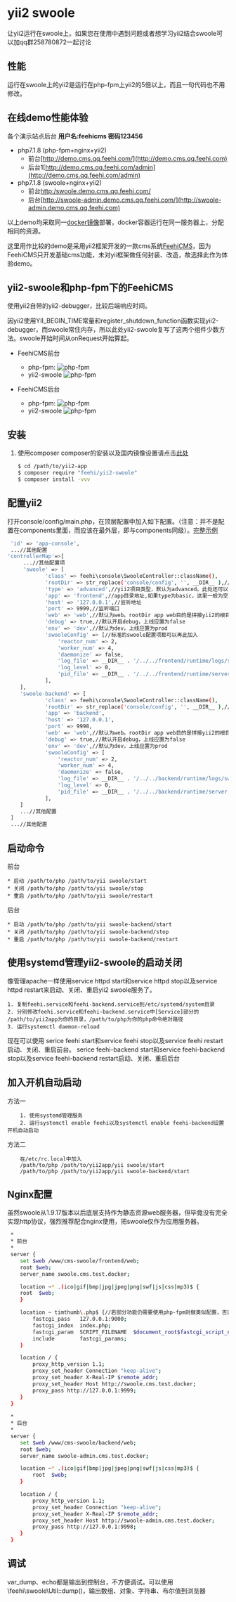 yii2 swoole
===============================

让yii2运行在swoole上。如果您在使用中遇到问题或者想学习yii2结合swoole可以加qq群258780872一起讨论


性能
----------------
运行在swoole上的yii2是运行在php-fpm上yii2的5倍以上，而且一句代码也不用修改。
 
 
在线demo性能体验
----------------
各个演示站点后台   **用户名:feehicms 密码123456**
  * php7.1.8 (php-fpm+nginx+yii2)
    * 前台[http://demo.cms.qq.feehi.com/](http://demo.cms.qq.feehi.com)
    * 后台1[http://demo.cms.qq.feehi.com/admin](http://demo.cms.qq.feehi.com/admin)
  * php7.1.8 (swoole+nginx+yii2)
    * 前台[http:/swoole.demo.cms.qq.feehi.com/](http://swoole.demo.cms.qq.feehi.com)
    * 后台[http://swoole-admin.demo.cms.qq.feehi.com/](http://swoole-admin.demo.cms.qq.feehi.com)

以上demo均采取同一[docker镜像](https://www.github.com/liufee/docker)部署，docker容器运行在同一服务器上，分配相同的资源。

这里用作比较的demo是采用yii2框架开发的一款cms系统[FeehiCMS](http://www.github.com/liufee/cms)，因为FeehiCMS只开发基础cms功能，未对yii框架做任何封装、改造，故选择此作为体验demo。
 

yii2-swoole和php-fpm下的FeehiCMS
---------------
使用yii2自带的yii2-debugger，比较后端响应时间。

因yii2使用YII_BEGIN_TIME常量和register_shutdown_function函数实现yii2-debugger，而swoole常住内存，所以此处yii2-swoole复写了这两个组件少数方法。swoole开始时间从onRequest开始算起。
* FeehiCMS前台
    - php-fpm:
    ![php-fpm](docs/feehicms_frontend_index_php-fpm.png) 
    - yii2-swoole
    ![php-fpm](docs/feehicms_frontend_index_yii2-swoole.png) 


* FeehiCMS后台
    - php-fpm:
    ![php-fpm](docs/feehicms_backend_php-fpm.png) 
    - yii2-swoole
    ![php-fpm](docs/feehicms_backend_yii2-swoole.png) 
 
安装
---------------
1. 使用composer
     composer的安装以及国内镜像设置请点击[此处](http://www.phpcomposer.com/)
     
     ```bash
     $ cd /path/to/yii2-app
     $ composer require "feehi/yii2-swoole"
     $ composer install -vvv
     ```
 

配置yii2
-------------
打开console/config/main.php，在顶层配置中加入如下配置。（注意：并不是配置在components里面，而应该在最外层，即与components同级）。[完整示例](https://github.com/liufee/cms/blob/master/console/config/main.php)

```bash
 'id' => 'app-console',
 ...//其他配置
'controllerMap'=>[
     ...//其他配置项
     'swoole' => [
            'class' => feehi\console\SwooleController::className(),
            'rootDir' => str_replace('console/config', '', __DIR__ ),//yii2项目根路径
            'type' => 'advanced',//yii2项目类型，默认为advanced。此处还可以为basic
            'app' => 'frontend',//app目录地址,如果type为basic，这里一般为空
            'host' => '127.0.0.1',//监听地址
            'port' => 9999,//监听端口
            'web' => 'web',//默认为web。rootDir app web目的是拼接yii2的根目录，如果你的应用为basic，那么app为空即可。
            'debug' => true,//默认开启debug，上线应置为false
            'env' => 'dev',//默认为dev，上线应置为prod 
            'swooleConfig' => [//标准的swoole配置项都可以再此加入
                'reactor_num' => 2,
                'worker_num' => 4,
                'daemonize' => false,
                'log_file' => __DIR__ . '/../../frontend/runtime/logs/swoole.log',
                'log_level' => 0,
                'pid_file' => __DIR__ . '/../../frontend/runtime/server.pid',
            ],
    ],
    'swoole-backend' => [
            'class' => feehi\console\SwooleController::className(),
            'rootDir' => str_replace('console/config', '', __DIR__ ),//yii2项目根路径
            'app' => 'backend',
            'host' => '127.0.0.1',
            'port' => 9998,
            'web' => 'web',//默认为web。rootDir app web目的是拼接yii2的根目录，如果你的应用为basic，那么app为空即可。
            'debug' => true,//默认开启debug，上线应置为false
            'env' => 'dev',//默认为dev，上线应置为prod 
            'swooleConfig' => [
                'reactor_num' => 2,
                'worker_num' => 4,
                'daemonize' => false,
                'log_file' => __DIR__ . '/../../backend/runtime/logs/swoole.log',
                'log_level' => 0,
                'pid_file' => __DIR__ . '/../../backend/runtime/server.pid',
            ],
    ]
    ...//其他配置
 ]
 ...//其他配置
```


启动命令
-------------
前台

    * 启动 /path/to/php /path/to/yii swoole/start
    * 关闭 /path/to/php /path/to/yii swoole/stop
    * 重启 /path/to/php /path/to/yii swoole/restart

后台

    * 启动 /path/to/php /path/to/yii swoole-backend/start
    * 关闭 /path/to/php /path/to/yii swoole-backend/stop
    * 重启 /path/to/php /path/to/yii swoole-backend/restart
    
    
使用systemd管理yii2-swoole的启动关闭
---------------------------
像管理apache一样使用service httpd start和service httpd stop以及service httpd restart来启动、关闭、重启yii2 swoole服务了。

    1. 复制feehi.service和feehi-backend.service到/etc/systemd/system目录
    2. 分别修改feehi.service和feehi-backend.service中[Service]部分的 /path/to/yii2app为你的目录，/path/to/php为你的php命令绝对路径
    3. 运行systemctl daemon-reload

现在可以使用 serice feehi start和service feehi stop以及service feehi restart启动、关闭、重启前台。
           serice feehi-backend start和service feehi-backend stop以及service feehi-backend restart启动、关闭、重启后台
  
    
    
加入开机自动启动
---------------------------   
 
   方法一 
   
        1. 使用systemd管理服务
        2. 运行systemctl enable feehi以及systemctl enable feehi-backend设置开机自动启动
        
   方法二
   
        在/etc/rc.local中加入
        /path/to/php /path/to/yii2app/yii swoole/start
        /path/to/php /path/to/yii2app/yii swoole-backend/start
  

Nginx配置
-------------
虽然swoole从1.9.17版本以后底层支持作为静态资源web服务器，但毕竟没有完全实现http协议，强烈推荐配合nginx使用，把swoole仅作为应用服务器。

```bash
 *
 * 前台
 *
 server {
    set $web /www/cms-swoole/frontend/web;
    root $web;
    server_name swoole.cms.test.docker;

    location ~* .(ico|gif|bmp|jpg|jpeg|png|swf|js|css|mp3)$ {
    root  $web;
    }

    location ~ timthumb\.php$ {//若部分功能仍需要使用php-fpm则做类似配置，否则删除此段
        fastcgi_pass   127.0.0.1:9000;
        fastcgi_index  index.php;
        fastcgi_param  SCRIPT_FILENAME  $document_root$fastcgi_script_name;
        include        fastcgi_params;
    }

    location / {
        proxy_http_version 1.1;
        proxy_set_header Connection "keep-alive";
        proxy_set_header X-Real-IP $remote_addr;
        proxy_set_header Host http://swoole.cms.test.docker;
        proxy_pass http://127.0.0.1:9999;
    }
 }
 
 *
 * 后台
 *
 server {
    set $web /www/cms-swoole/backend/web;
    root $web;
    server_name swoole-admin.cms.test.docker;

    location ~* .(ico|gif|bmp|jpg|jpeg|png|swf|js|css|mp3)$ {
        root  $web;
    }

    location / {
        proxy_http_version 1.1;
        proxy_set_header Connection "keep-alive";
        proxy_set_header X-Real-IP $remote_addr;
        proxy_set_header Host http://swoole-admin.cms.test.docker;
        proxy_pass http://127.0.0.1:9998;
    }
 }
```


调试
-------------
var_dump、echo都是输出到控制台，不方便调试。可以使用\feehi\swoole\Util::dump()，输出数组、对象、字符串、布尔值到浏览器